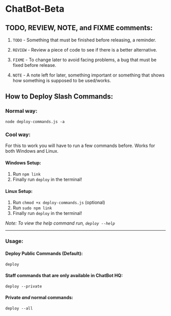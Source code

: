 # ChatBot-Beta

## TODO, REVIEW, NOTE, and FIXME comments:
1. `TODO` - Something that must be finished before releasing, a reminder.

2. `REVIEW` - Review a piece of code to see if there is a better alternative.

3. `FIXME` - To change later to avoid facing problems, a bug that must be fixed before release.

4. `NOTE` - A note left for later, something important or something that shows how something is supposed to be used/works.


## How to Deploy Slash Commands:
### Normal way:
```node deploy-commands.js -a```

### Cool way:
For this to work you will have to run a few commands before.
Works for both Windows and Linux.

#### Windows Setup:
1. Run `npm link`
3. Finally run `deploy` in the terminal!

#### Linux Setup:
1. Run `chmod +x deploy-commands.js` (optional)
2. Run `sudo npm link`
3. Finally run `deploy` in the terminal!

*Note: To view the help command run, `deploy --help`*

---

### Usage: 

#### 
#### Deploy Public Commands (Default):
```
deploy
```


#### Staff commands that are only available in ChatBot HQ:
```
deploy --private
```
#### Private *and* normal commands:
```
deploy --all
```
